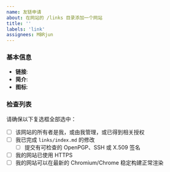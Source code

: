 ```yaml
---
name: 友链申请
about: 在网站的 /links 目录添加一个网站
title: ''
labels: 'link'
assignees: MBRjun
---
```

<!-- 请在上方的 "Title" 输入框输入网站的名称 -->
### 基本信息
 - **链接**:  
    <!-- https://www.example.com -->
 - **简介**: 
 - **图标**: 
    <!-- <200kB <512x512px 正方形，不满足要求的可能会被压缩 -->
### 检查列表
请确保以下复选框全部选中：
- [ ] 该网站的所有者是我，或由我管理，或已得到相关授权
- [ ] 我已完成 ``links/index.md`` 的修改
    - [ ] 提交有可检查的 OpenPGP、SSH 或 X.509 签名
- [ ] 我的网站已使用 HTTPS
- [ ] 我的网站可以在最新的 Chromium/Chrome 稳定构建正常渲染